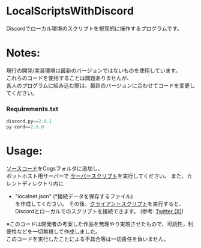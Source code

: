 # LocalScriptsWithDiscord
Discordでローカル環境のスクリプトを視覚的に操作するプログラムです。

# Notes:
現行の開発/実装環境は最新のバージョンではないものを使用しています。  
これらのコードを使用することは問題ありませんが、  
各人のプログラムに組み込む際は、最新のバージョンに合わせてコードを変更してください。
### Requirements.txt
```py
discord.py==2.0.1
py-cord==2.5.0
```

# Usage:
[ソースコード](https://github.com/EachTex/LocalScriptsWithDiscord/blob/main/cog.py)をCogsフォルダに追加し、  
ボットホスト用サーバーで [サーバースクリプト](https://github.com/EachTex/LocalScriptsWithDiscord/blob/main/server_localtonet.py)を実行してください。
また、カレントディレクトリ内に  
- "localnet.json" (\*接続データを保存するファイル)  
を作成してください。
その後、[クライアントスクリプト](https://github.com/EachTex/LocalScriptsWithDiscord/blob/main/client_localtonet.py)を実行すると、Discordとローカルでのスクリプトを接続できます。
(参考: [Twitter (X)](https://x.com/xMasa1022/status/1779776184156602645))

※このコードは開発者の考案した作品を無理やり実現させたもので、可読性，利便性などを一切無視して作成しました。  
このコードを実行したことによる不具合等は一切責任を負いません。
